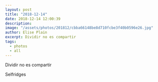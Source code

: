 ```yaml
---
layout: post
title: "2018-12-14"
date: 2018-12-14 12:00:39
description: 
image: "/assets/photos/201812/cbba66148be8d710fcbe3f40b0596e26.jpg"
author: Elise Plain
excerpt: Dividir no es compartir
tags: 
  - photos
  - all
---
```


Dividir no es compartir
<p></p>
Selfridges
